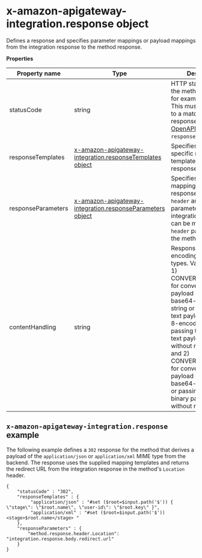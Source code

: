 # x\-amazon\-apigateway\-integration\.response object<a name="api-gateway-swagger-extensions-integration-response"></a>

 Defines a response and specifies parameter mappings or payload mappings from the integration response to the method response\. 


**Properties**  

| Property name | Type | Description | 
| --- | --- | --- | 
| statusCode | string |  HTTP status code for the method response; for example, `"200"`\. This must correspond to a matching response in the [OpenAPI Operation](https://github.com/swagger-api/swagger-spec/blob/master/versions/2.0.md#operationObject) `responses` field\.  | 
| responseTemplates | [x\-amazon\-apigateway\-integration\.responseTemplates object](api-gateway-swagger-extensions-integration-responseTemplates.md) |  Specifies MIME type\-specific mapping templates for the response’s payload\.  | 
| responseParameters | [x\-amazon\-apigateway\-integration\.responseParameters object](api-gateway-swagger-extensions-integration-responseParameters.md) |  Specifies parameter mappings for the response\. Only the `header` and `body` parameters of the integration response can be mapped to the `header` parameters of the method\.   | 
| contentHandling | string | Response payload encoding conversion types\. Valid values are 1\) CONVERT\_TO\_TEXT, for converting a binary payload into a base64\-encoded string or converting a text payload into a utf\-8\-encoded string or passing through the text payload natively without modification, and 2\) CONVERT\_TO\_BINARY, for converting a text payload into a base64\-decoded blob or passing through a binary payload natively without modification\. | 

## `x-amazon-apigateway-integration.response` example<a name="api-gateway-swagger-extensions-response-example"></a>

The following example defines a `302` response for the method that derives a payload of the `application/json` or `application/xml` MIME type from the backend\. The response uses the supplied mapping templates and returns the redirect URL from the integration response in the method's `Location` header\. 

```
{
    "statusCode" : "302",
    "responseTemplates" : {
         "application/json" : "#set ($root=$input.path('$')) { \"stage\": \"$root.name\", \"user-id\": \"$root.key\" }",
         "application/xml" : "#set ($root=$input.path('$')) <stage>$root.name</stage> "
    },
    "responseParameters" : {
        "method.response.header.Location": "integration.response.body.redirect.url"
    }
}
```

